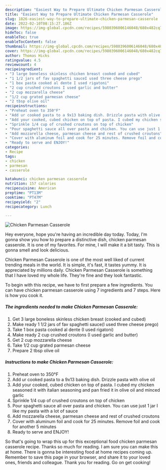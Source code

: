 ```yaml
---
description: "Easiest Way to Prepare Ultimate Chicken Parmesan Casserole"
title: "Easiest Way to Prepare Ultimate Chicken Parmesan Casserole"
slug: 1826-easiest-way-to-prepare-ultimate-chicken-parmesan-casserole
date: 2022-02-10T08:15:27.186Z
image: https://img-global.cpcdn.com/recipes/5980396006146048/680x482cq70/chicken-parmesan-casserole-recipe-main-photo.jpg
hideToc: false
enableToc: true
enableTocContent: false
thumbnail: https://img-global.cpcdn.com/recipes/5980396006146048/680x482cq70/chicken-parmesan-casserole-recipe-main-photo.jpg
cover: https://img-global.cpcdn.com/recipes/5980396006146048/680x482cq70/chicken-parmesan-casserole-recipe-main-photo.jpg
author: Thomas Hicks
ratingvalue: 4.5
reviewcount: 4
recipeingredient:
- "3 large boneless skinless chicken breast cooked and cubed"
- "1 1/2 jars of fav spaghetti sauceI used three cheese prego"
- "1 box pasta cooked al dente I used rigatoni"
- "2 cup crushed croutons I used garlic and butter"
- "2 cup mozzarella cheese"
- "1/2 cup grated parmesan cheese"
- "2 tbsp olive oil"
recipeinstructions:
- "Preheat oven to 350°F"
- "Add ur cooked pasta to a 9x13 baking dish. Drizzle pasta with olive oil"
- "Add your cooked, cubed chicken on top of pasta. I cubed my chicken seasoned it with italian seasoning and pan fried it in olive oil and minced garlic"
- "Sprinkle 1/4 cup of crushed croutons on top of chicken"
- "Pour spaghetti sauce all over pasta and chicken. You can use just 1 jar I like my pasta with a lot of sauce"
- "Add mozzarella cheese, parmesan cheese and rest of crushed croutons"
- "Cover with aluminum foil and cook for 25 minutes. Remove foil and cook for another 5 minutes"
- "Ready to serve and ENJOY!"
categories:
- Recipe
tags:
- chicken
- parmesan
- casserole

katakunci: chicken parmesan casserole 
nutrition: 157 calories
recipecuisine: American
preptime: "PT13M"
cooktime: "PT47M"
recipeyield: "2"
recipecategory: Lunch

---
```



![Chicken Parmesan Casserole](https://img-global.cpcdn.com/recipes/5980396006146048/680x482cq70/chicken-parmesan-casserole-recipe-main-photo.jpg)

Hey everyone, hope you're having an incredible day today. Today, I'm gonna show you how to prepare a distinctive dish, chicken parmesan casserole. It is one of my favorites. For mine, I will make it a bit tasty. This is gonna smell and look delicious.

Chicken Parmesan Casserole is one of the most well liked of current trending meals in the world. It is simple, it's fast, it tastes yummy. It is appreciated by millions daily. Chicken Parmesan Casserole is something that I have loved my whole life. They're fine and they look fantastic.




To begin with this recipe, we have to first prepare a few ingredients. You can have chicken parmesan casserole using 7 ingredients and 7 steps. Here is how you cook it.

<!--inarticleads1-->

##### The ingredients needed to make Chicken Parmesan Casserole:

1. Get 3 large boneless skinless chicken breast (cooked and cubed)
1. Make ready 1 1/2 jars of fav spaghetti sauce(I used three cheese prego)
1. Take 1 box pasta cooked al dente (I used rigatoni)
1. Make ready 2 cup crushed croutons (I used garlic and butter)
1. Get 2 cup mozzarella cheese
1. Take 1/2 cup grated parmesan cheese
1. Prepare 2 tbsp olive oil




<!--inarticleads2-->

##### Instructions to make Chicken Parmesan Casserole:

1. Preheat oven to 350°F
1. Add ur cooked pasta to a 9x13 baking dish. Drizzle pasta with olive oil
1. Add your cooked, cubed chicken on top of pasta. I cubed my chicken seasoned it with italian seasoning and pan fried it in olive oil and minced garlic
1. Sprinkle 1/4 cup of crushed croutons on top of chicken
1. Pour spaghetti sauce all over pasta and chicken. You can use just 1 jar I like my pasta with a lot of sauce
1. Add mozzarella cheese, parmesan cheese and rest of crushed croutons
1. Cover with aluminum foil and cook for 25 minutes. Remove foil and cook for another 5 minutes
1. Ready to serve and ENJOY!



So that's going to wrap this up for this exceptional food chicken parmesan casserole recipe. Thanks so much for reading. I am sure you can make this at home. There is gonna be interesting food at home recipes coming up. Remember to save this page in your browser, and share it to your loved ones, friends and colleague. Thank you for reading. Go on get cooking!
